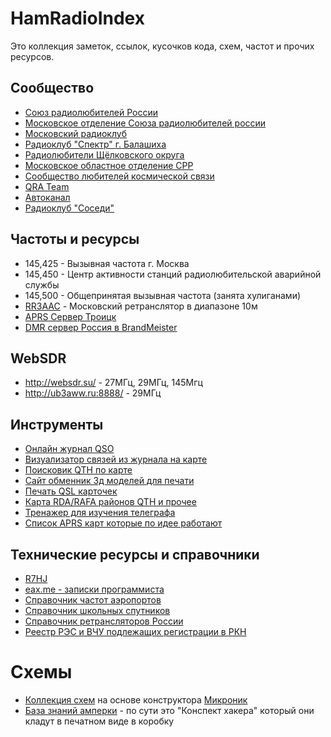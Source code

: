 # HamRadioIndex

Это коллекция заметок, ссылок, кусочков кода, схем, частот и прочих ресурсов.

## Сообщество
- [Союз радиолюбителей России](https://srr.ru/)
- [Московское отделение Союза радиолюбителей россии](https://r3a.su/)
- [Московский радиоклуб](http://cqmrk.ru/)
- [Радиоклуб "Спектр" г. Балашиха](http://r5dc.ru/)
- [Радиолюбители Щёлковского округа](https://vk.com/rk3dyb)
- [Московское областное отделение СРР](https://r3d.srr.ru/)
- [Сообщество любителей космической связи](https://r4uab.ru/)
- [QRA Team](https://5973.ru/)
- [Автоканал](https://t.me/avtokanal_com)
- [Радиоклуб "Соседи"](https://433500.ru/)

## Частоты и ресурсы
- 145,425 - Вызывная частота г. Москва
- 145,450 - Центр активности станций радиолюбительской аварийной службы
- 145,500 - Общепринятая вызывная частота (занята хулиганами)
- [RR3AAC](https://rr3aac.wordpress.com/) - Московский ретранслятор в диапазоне 10м
- [APRS Сервер Троицк](http://t2troitsk.rc3c.ru:14501/)
- [DMR сервер Россия в BrandMeister](https://wiki.brandmeister.network/index.php/Russia)

## WebSDR
- http://websdr.su/ - 27МГц, 29МГц, 145Мгц
- http://ub3aww.ru:8888/ - 29МГц

## Инструменты
- [Онлайн журнал QSO](https://hamlog.online)
- [Визуализатор связей из журнала на карте](http://tools.adventureradio.de/analyzer/)
- [Поисковик QTH по карте](https://k7fry.com/grid/)
- [Сайт обменник 3д моделей для печати](https://www.thingiverse.com/)
- [Печать QSL карточек](https://granprint.ru)
- [Карта RDA/RAFA районов QTH и прочее](https://r1cf.ru/rdaloc/)
- [Тренажер для изучения телеграфа](https://lcwo.net/)
- [Cписок APRS карт которые по идее работают](https://www.aprsdirect.com/)

## Технические ресурсы и справочники
- [R7HJ](http://kavkaz.qrz.ru/)
- [eax.me - записки программиста](https://eax.me/)
- [Справочник частот аэропортов](https://vatrus.info/airport/UUEE)
- [Справочник школьных спутников](https://spacepi.space/)
- [Справочник ретрансляторов России](https://433175.ru)
- [Реестр РЭС и ВЧУ подлежащих регистрации в РКН](https://grfc.ru/grfc/zayav/ets/)

# Схемы
- [Коллекция схем](https://gameforstreet.ru/category/shemy/mikronik/) на основе конструктора [Микроник](https://amperka.ru/product/mikronik)
- [База знаний амперки](http://wiki.amperka.ru/) - по сути это "Конспект хакера" который они кладут в печатном виде в коробку